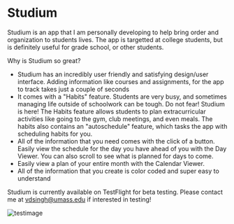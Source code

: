# Studium
Studium is an app that I am personally developing to help bring order and organization to students lives. The app is targetted at college students, but is definitely useful for grade school, or other students.

Why is Studium so great?
- Studium has an incredibly user friendly and satisfying design/user interface. Adding information like courses and assignments, for the app to track takes just a couple of seconds
- It comes with a "Habits" feature. Students are very busy, and sometimes managing life outside of schoolwork can be tough. Do not fear! Studium is here! The Habits feature allows students to plan extracurricular activities like going to the gym, club meetings, and even meals. The habits also contains an "autoschedule" feature, which tasks the app with scheduling habits for you.
- All of the information that you need comes with the click of a button. Easily view the schedule for the day you have ahead of you with the Day Viewer. You can also scroll to see what is planned for days to come.
- Easily view a plan of your entire month with the Calendar Viewer. 
- All of the information that you create is color coded and super easy to understand

Studium is currently available on TestFlight for beta testing. Please contact me at vdsingh@umass.edu if interested in testing!

![testimage](https://user-images.githubusercontent.com/53489317/92432485-4719fe00-f168-11ea-90e7-b13ea93a2969.jpeg)

